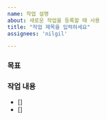 ```yaml
---
name: 작업 설명
about: 새로운 작업을 등록할 때 사용
title: "작업 제목을 입력하세요"
assignees: 'nilgil'

---
```


### 목표

### 작업 내용

- []
- []
